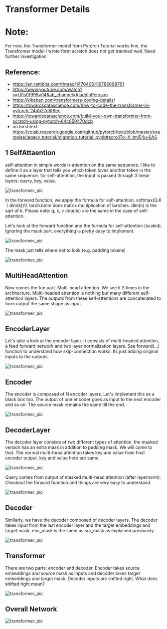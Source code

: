 # Transformer Details

# Note:
For now, the Transformer model from Pytorch Tutorial works fine, the Transfromer model I wrote form scratch does not get tranined well. Need further investigation

## Reference:
- https://en.rattibha.com/thread/1470406419786698761
- https://www.youtube.com/watch?v=U0s0f995w14&ab_channel=AladdinPersson
- https://kikaben.com/transformers-coding-details/
- https://towardsdatascience.com/how-to-code-the-transformer-in-pytorch-24db27c8f9ec
- https://towardsdatascience.com/build-your-own-transformer-from-scratch-using-pytorch-84c850470dcb
- on torchtext: https://colab.research.google.com/github/pytorch/text/blob/master/examples/legacy_tutorial/migration_tutorial.ipynb#scrollTo=X_tml54u-6AS

## 1 SelfAttaention

self-attention in simple words is attention on the same sequence. I like to define it as a layer that tells you which 
token loves another token in the same sequence. for self-attention, the input is passed through 3 linear layers: query, 
key, value.

![transformer_pic](./img/Selfattention_forward0.PNG)


In the forward function, we apply the formula for self-attention. softmax(Q.K´/ dim(k))V. torch.bmm does matrix 
multiplication of batches. dim(k) is the sqrt of k. Please note: q, k, v (inputs) are the same in the case of 
self-attention.

Let's look at the forward function and the formula for self-attention (scaled). Ignoring the mask part, everything is 
pretty easy to implement.

![transformer_pic](./img/Selfattention_forward.PNG)


The mask just tells where not to look (e.g. padding tokens)

![transformer_pic](./img/Selfattention_mask.PNG)



## MultiHeadAttention
Now comes the fun part. Multi-head attention. We see it 3 times in the architecture. Multi-headed attention is nothing 
but many different self-attention layers. The outputs from these self-attentions are concatenated to form output the 
same shape as input.

![transformer_pic](./img/MultiHeadAttention.PNG)


## EncoderLayer
Let's take a look at the encoder layer. It consists of multi-headed attention, a feed forward network and two layer 
normalization layers. See forward(...) function to understand how skip-connection works. Its just adding original 
inputs to the outputs.

![transformer_pic](./img/EncoderLayer.PNG)

## Encoder
The encoder is composed of N encoder layers. Let's implement this as a black box too. The output of one encoder goes 
as input to the next encoder and so on. The source mask remains the same till the end.

![transformer_pic](./img/Encoder.PNG)


## DecoderLayer
The decoder layer consists of two different types of attention. the masked version has an extra mask in addition to 
padding mask. We will come to that. The normal multi-head attention takes key and value from final encoder output. key 
and value here are same.

![transformer_pic](./img/DecoderLayer1.PNG)

Query comes from output of masked multi-head attention (after layernorm). Checkout the forward function and things are 
very easy to understand.

![transformer_pic](./img/DecoderLayer2.PNG)

## Decoder
Similarly, we have the decoder composed of decoder layers. The decoder takes input from the last encoder layer and the 
target embeddings and target mask. enc_mask is the same as src_mask as explained previously.

![transformer_pic](./img/Decoder.PNG)

## Transformer
There are two parts: encoder and decoder. Encoder takes source embeddings and source mask as inputs and decoder takes 
target embeddings and target mask. Decoder inputs are shifted right. What does shifted right mean? 

![transformer_pic](./img/TransformerX.PNG)


## Overall Network
![transformer_pic](./img/OverallNetwork.PNG)






